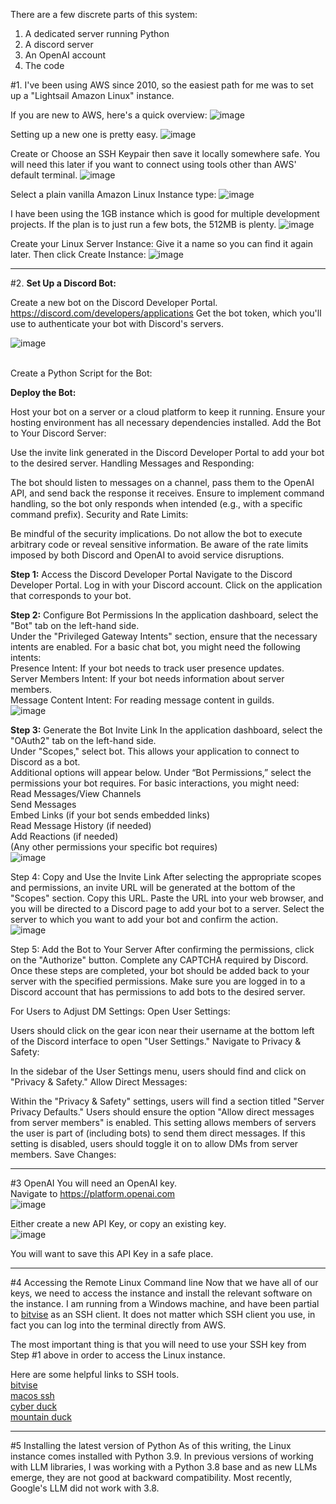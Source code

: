 There are a few discrete parts of this system:

1. A dedicated server running Python
2. A discord server
3. An OpenAI account
4. The code

#1. I've been using AWS since 2010, so the easiest path for me was to set up a "Lightsail Amazon Linux" instance.

If you are new to AWS, here's a quick overview:
![image](https://github.com/jjwjj/discordllm/assets/9681066/dc1fc8bb-4bd3-49a6-b76a-922cfc4daca5)


Setting up a new one is pretty easy.
![image](https://github.com/jjwjj/discordllm/assets/9681066/21032d19-f231-4916-97f7-64cb6fc9700a)

Create or Choose an SSH Keypair then save it locally somewhere safe. You will need this later if you want to connect using tools other than AWS' default terminal.
![image](https://github.com/jjwjj/discordllm/assets/9681066/03d40582-da67-420a-babc-8261ab35da40)

Select a plain vanilla Amazon Linux Instance type:
![image](https://github.com/jjwjj/discordllm/assets/9681066/8e8490cc-6114-455c-9502-517085cecc1f)

I have been using the 1GB instance which is good for multiple development projects. If the plan is to just run a few bots, the 512MB is plenty.
![image](https://github.com/jjwjj/discordllm/assets/9681066/ebbb3b53-10c8-487f-866a-1f46f2354838)

Create your Linux Server Instance:
Give it a name so you can find it again later. Then click Create Instance:
![image](https://github.com/jjwjj/discordllm/assets/9681066/f6b01a9a-e7d6-494b-b4b0-402ca7ba0d0c)

____________________________

#2.
**Set Up a Discord Bot:**

Create a new bot on the Discord Developer Portal. https://discord.com/developers/applications
Get the bot token, which you'll use to authenticate your bot with Discord's servers.

![image](https://github.com/jjwjj/discordllm/assets/9681066/6f09a226-29ec-4a8c-b149-213e10c63cfb)

<br/>
Create a Python Script for the Bot:

**Deploy the Bot:**

Host your bot on a server or a cloud platform to keep it running.
Ensure your hosting environment has all necessary dependencies installed.
Add the Bot to Your Discord Server:

Use the invite link generated in the Discord Developer Portal to add your bot to the desired server.
Handling Messages and Responding:

The bot should listen to messages on a channel, pass them to the OpenAI API, and send back the response it receives.
Ensure to implement command handling, so the bot only responds when intended (e.g., with a specific command prefix).
Security and Rate Limits:

Be mindful of the security implications. Do not allow the bot to execute arbitrary code or reveal sensitive information.
Be aware of the rate limits imposed by both Discord and OpenAI to avoid service disruptions.
 
**Step 1:** Access the Discord Developer Portal
Navigate to the Discord Developer Portal.
Log in with your Discord account.
Click on the application that corresponds to your bot.

**Step 2:** Configure Bot Permissions
In the application dashboard, select the "Bot" tab on the left-hand side.<br/>
Under the "Privileged Gateway Intents" section, ensure that the necessary intents are enabled. For a basic chat bot, you might need the following intents:<br/>
Presence Intent: If your bot needs to track user presence updates.<br/>
Server Members Intent: If your bot needs information about server members.<br/>
Message Content Intent: For reading message content in guilds.<br/>
![image](https://github.com/jjwjj/discordllm/assets/9681066/28e53a78-aef7-43b3-97da-05f267378811)


**Step 3:** Generate the Bot Invite Link
In the application dashboard, select the "OAuth2" tab on the left-hand side.<br/>
Under "Scopes," select bot. This allows your application to connect to Discord as a bot.<br/>
Additional options will appear below. Under “Bot Permissions,” select the permissions your bot requires. For basic interactions, you might need:<br/>
Read Messages/View Channels<br/>
Send Messages<br/>
Embed Links (if your bot sends embedded links)<br/>
Read Message History (if needed)<br/>
Add Reactions (if needed)<br/>
(Any other permissions your specific bot requires)<br/>
![image](https://github.com/jjwjj/discordllm/assets/9681066/1828147e-ae4f-415d-b9d0-98f2b3ff64e3)


Step 4: Copy and Use the Invite Link
After selecting the appropriate scopes and permissions, an invite URL will be generated at the bottom of the "Scopes" section.
Copy this URL.
Paste the URL into your web browser, and you will be directed to a Discord page to add your bot to a server.
Select the server to which you want to add your bot and confirm the action.<br/>
![image](https://github.com/jjwjj/discordllm/assets/9681066/beb021cd-14b8-4e61-91c1-131a1ff72af2)


Step 5: Add the Bot to Your Server
After confirming the permissions, click on the "Authorize" button.
Complete any CAPTCHA required by Discord.
Once these steps are completed, your bot should be added back to your server with the specified permissions. Make sure you are logged in to a Discord account that has permissions to add bots to the desired server. 

For Users to Adjust DM Settings:
Open User Settings:

Users should click on the gear icon near their username at the bottom left of the Discord interface to open "User Settings."
Navigate to Privacy & Safety:

In the sidebar of the User Settings menu, users should find and click on "Privacy & Safety."
Allow Direct Messages:

Within the "Privacy & Safety" settings, users will find a section titled "Server Privacy Defaults."
Users should ensure the option "Allow direct messages from server members" is enabled. This setting allows members of servers the user is part of (including bots) to send them direct messages.
If this setting is disabled, users should toggle it on to allow DMs from server members.
Save Changes:

____________

#3 OpenAI
You will need an OpenAI key. <br/>
Navigate to https://platform.openai.com<br/>
![image](https://github.com/jjwjj/discordllm/assets/9681066/b063988a-3a63-4b94-b9b3-11e1502ec047)

Either create a new API Key, or copy an existing key.<br/>
![image](https://github.com/jjwjj/discordllm/assets/9681066/7c74ee1f-6928-4be2-8421-0dc66dc3482c)

You will want to save this API Key in a safe place.

____________

#4 Accessing the Remote Linux Command line
Now that we have all of our keys, we need to access the instance and install the relevant software on the instance. I am running from a Windows machine, and have
been partial to [bitvise](https://www.bitvise.com/ssh-client) as an SSH client. It does not matter which SSH client you use, in fact you can log into the terminal directly from AWS.

The most important thing is that you will need to use your SSH key from Step #1 above in order to access the Linux instance.

Here are some helpful links to SSH tools.<br/>
[bitvise](https://www.bitvise.com/ssh-client)<br/>
[macos ssh](https://docs.aws.amazon.com/AWSEC2/latest/UserGuide/connect-linux-inst-ssh.html)<br/>
[cyber duck](https://cyberduck.io/)<br/>
[mountain duck](https://mountainduck.io/<br/>)


____________

#5 Installing the latest version of Python
As of this writing, the Linux instance comes installed with Python 3.9.  In previous versions of working with LLM libraries, I was working with a Python 3.8 base and as new LLMs 
emerge, they are not good at backward compatibility. Most recently, Google's LLM did not work with 3.8.



